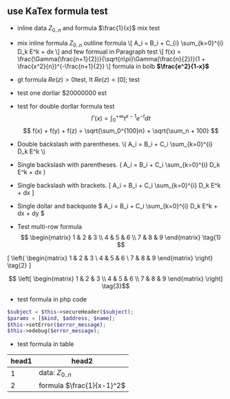 use KaTex formula test
-------------------

* inline data $`Z_{0..n}`$ and formula $\frac{1}{x}$ mix test

* mix inline formula $Z_{0..n}$ outline formula \\[ A_i = B_i + C_{i} \sum_{k=0}^{i} D_k E^k + dx \\]
and few formual in Paragraph test
\\[ f(x) = \frac{\Gamma(\frac{n+1}{2})}{\sqrt{n\pi}\Gamma(\frac{n}{2})}(1 + \frac{x^2}{n})^{-\frac{n+1}{2}} \\]
formula in bolb **$\frac{e^2}{1-x}$**

* gt formula $Re(z) > 0$test, lt $Re(z) < [0];$ test

* test one dorllar \$20000000 est

* test for double dorllar formula test
$$ \Gamma(x) = \int_{0}^{+\infty} t^{x-1}e^{-t}dt $$
$$ f(x) + f(y) + f(z) = \sqrt{\sum_0^{100}n} + \sqrt{\sum_n + 100} $$

* Double backslash with parentheses.
  \\( A_i = B_i + C_i \sum_{k=0}^{i} D_k E^k \\)

* Single backslash with parentheses.
  \(  A_i = B_i + C_i \sum_{k=0}^{i} D_k E^k + dx \)

* Single backslash with brackets.
  \[  A_i = B_i + C_i \sum_{k=0}^{i} D_k E^k + dx \]

* Single dollar and backquote
  $`  A_i = B_i + C_i \sum_{k=0}^{i} D_k E^k + dx + dy `$


* Test multi-row formula
$$
  \begin{matrix}
   1 & 2 & 3 \\
   4 & 5 & 6 \\
   7 & 8 & 9
  \end{matrix} \tag{1}
$$

\[
 \left\{
 \begin{matrix}
   1 & 2 & 3 \\
   4 & 5 & 6 \\
   7 & 8 & 9
  \end{matrix}
  \right\} \tag{2}
\]

```math
 \left[
 \begin{matrix}
   1 & 2 & 3 \\
   4 & 5 & 6 \\
   7 & 8 & 9
  \end{matrix}
  \right] \tag{3}
```

* test formula in php code 

```php
$subject = $this->secureHeader($subject);
$params = [$kind, $address, $name];
$this->setError($error_message);
$this->edebug($error_message);
```

* test formula in table 

head1|head2
-----|------
1  | data: $Z_{0..n}$
2  | formula $\frac{1}{x-1}^2$
